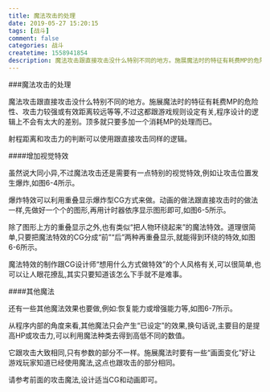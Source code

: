 ```yaml
---
title: 魔法攻击的处理
date: 2019-05-27 15:20:15
tags: [战斗]
comment: false
categories: 战斗
createtime: 1558941854
description: 魔法攻击跟直接攻击没什么特别不同的地方。施展魔法时的特征有耗费MP的危险性、攻击力较强或有效距离较远等等,不过这都跟游戏规则设定有关,程序设计的逻辑上不会有太大的差别。顶多就只要多加一个消耗MP的处理而已。
---
```

###魔法攻击的处理

魔法攻击跟直接攻击没什么特别不同的地方。施展魔法时的特征有耗费MP的危险性、攻击力较强或有效距离较远等等,不过这都跟游戏规则设定有关,程序设计的逻辑上不会有太大的差别。顶多就只要多加一个消耗MP的处理而已。

射程距离和攻击力的判断可以使用跟直接攻击同样的逻辑。

####增加视觉特效

虽然说大同小异,不过魔法攻击还是需要有一点特别的视觉特效,例如让攻击位置发生爆炸,如图6-4所示。

爆炸特效可以利用重叠显示爆炸型CG方式来做。动画的做法跟直接攻击时的做法一样,先做好一个个的图形,再用计时器依序显示图形即可,如图6-5所示。

除了图形上方的重叠显示之外,也有类似“把人物环绕起来”的魔法特效。道理很简单,只要把魔法特效的CG分成“前”“后”两种再重叠显示,就能得到环绕的特效,如图6-6所示。

魔法特效的制作跟CG设计师“想用什么方式做特效”的个人风格有关,可以很简单,也可以让人眼花撩乱,其实只要知道该怎么下手就不是难事。

####其他魔法

还有一些其他魔法效果也要做,例如:恢复能力或增强能力等,如图6-7所示。

从程序内部的角度来看,其他魔法只会产生“已设定”的效果,换句话说,主要目的是提高HP或攻击力,可以利用魔法种类去得到高低不同的数值。

它跟攻击大致相同,只有参数的部分不一样。施展魔法时要有一些“画面变化”好让游戏玩家知道已经使用魔法,这点也跟攻击的部分相同。

请参考前面的攻击魔法,设计适当CG和动画即可。